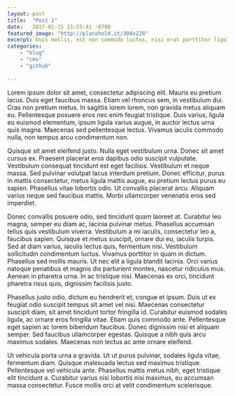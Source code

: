```yaml
---
layout: post
title:  "Post 1"
date:   2017-01-15 15:55:41 -0700
featured_image: "http://placehold.it/304x228"
excerpt: Duis mollis, est non commodo luctus, nisi erat porttitor ligula, eget lacinia odio sem nec elit.
categories: 
    - "blog"
    - "cms"
    - "github"
 
---
```




Lorem ipsum dolor sit amet, consectetur adipiscing elit. Mauris eu pretium lacus. Duis eget faucibus massa. Etiam vel rhoncus sem, in vestibulum dui. Cras non pretium metus. In sagittis lorem lorem, non gravida metus aliquam eu. Pellentesque posuere eros nec enim feugiat tristique. Duis varius, ligula eu euismod elementum, ipsum ligula varius augue, in auctor lectus urna quis magna. Maecenas sed pellentesque lectus. Vivamus iaculis commodo nulla, non tempus arcu condimentum non.

Quisque sit amet eleifend justo. Nulla eget vestibulum urna. Donec sit amet cursus ex. Praesent placerat eros dapibus odio suscipit vulputate. Vestibulum consequat tincidunt est eget facilisis. Vestibulum et neque massa. Sed pulvinar volutpat lacus interdum pretium. Donec efficitur, purus in mattis consectetur, metus ligula mattis augue, eu pretium lectus purus eu sapien. Phasellus vitae lobortis odio. Ut convallis placerat arcu. Aliquam varius neque sed faucibus mattis. Morbi ullamcorper venenatis eros sed imperdiet.

Donec convallis posuere odio, sed tincidunt quam laoreet at. Curabitur leo magna, semper eu diam ac, lacinia pulvinar metus. Phasellus accumsan tellus quis vestibulum viverra. Vestibulum a mi iaculis, consectetur leo a, faucibus sapien. Quisque et metus suscipit, ornare dui eu, iaculis turpis. Sed at diam varius, iaculis lectus quis, fermentum nisi. Vestibulum sollicitudin condimentum luctus. Vivamus porttitor in quam in dictum. Phasellus sed mollis mauris. Ut nec elit a ligula blandit lacinia. Orci varius natoque penatibus et magnis dis parturient montes, nascetur ridiculus mus. Aenean in pharetra urna. In ac tristique nisi. Maecenas ex orci, tincidunt pharetra risus quis, dignissim facilisis justo.

Phasellus justo odio, dictum eu hendrerit et, congue et ipsum. Duis ut ex feugiat odio suscipit tempus sit amet vel nisi. Maecenas consectetur suscipit diam, sit amet tincidunt tortor fringilla id. Curabitur euismod sodales ligula, ac ornare eros fringilla vitae. Etiam quis commodo ante. Pellentesque eget sapien ac lorem bibendum faucibus. Donec dignissim nisi et aliquam semper. Sed faucibus ullamcorper egestas. Quisque a nibh quis arcu maximus sodales. Maecenas non lectus ac ante ornare eleifend.

Ut vehicula porta urna a gravida. Ut ut purus pulvinar, sodales ligula vitae, fermentum diam. Quisque malesuada lectus sed maximus tristique. Pellentesque vel vehicula ante. Phasellus mattis metus nibh, eget tristique elit tincidunt a. Curabitur varius nisi lobortis nisi maximus, eu accumsan massa consectetur. Fusce mollis orci at velit condimentum scelerisque. 